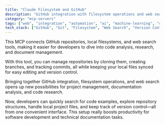 ```yaml
---
title: "Claude Filesystem and GitHub"
description: "GitHub integration with filesystem operations and web search for comprehensive code analysis, research, and document management workflows."
category: "mcp-servers"
tags: ["web", "integration", "automation", "ai", "machine-learning", "code-analysis", "document-management", "repository-management"]
tech_stack: ["GitHub", "Git", "Filesystem", "Web Search", "Version Control", "Local Filesystem"]
---
```


This MCP connects GitHub repositories, local filesystems, and web search tools, making it easier for developers to dive into code analysis, research, and document management.

With this tool, you can manage repositories by cloning them, creating branches, and tracking commits, all while keeping your local files synced for easy editing and version control.

Bringing together GitHub integration, filesystem operations, and web search opens up new possibilities for project management, documentation analysis, and code research.

Now, developers can quickly search for code examples, explore repository structures, handle local project files, and keep track of version control—all from one convenient interface. This setup really boosts productivity for software development and technical documentation tasks.